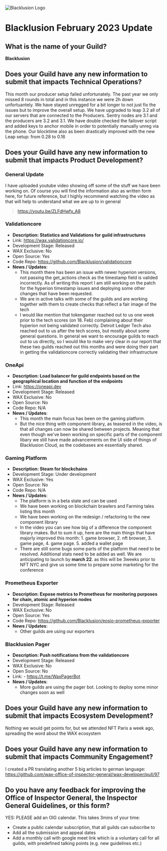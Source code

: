 ![Blacklusion Logo](https://blacklusion.com/resources/blacklusion_logo_192.png)
# Blacklusion February 2023 Update

## What is the name of your Guild?

**Blacklusion**

## Does your Guild have any new information to submit that impacts Technical Operations?
This month our producer setup failed unfortunately. The past year we only missed 8 rounds in total and in this instance we were 2h down unfortuantely. We have stayed unregged for a bit longer to not just fix the issues but to improve the overall setup. We have upgraded to leap 3.2 all of our servers that are connected to the Producers. Sentry nodes are 3.1 and the producers are 3.2 and 3.1. We have double checked the failover script and added keys to anchor mobile in order to potentially manually unreg via the phone. Our blocktime also as been drastically improved with the new Leap setup: from 0.28 to 0.16

## Does your Guild have any new information to submit that impacts Product Development?

### General Update
I have uploaded youtube video showing off some of the stuff we have been working on. Of course you will find the information also as written form here, for future reference, but I highly recommend watching the video as that will help to understand what we are up to in general

> https://youtu.be/ZLFdHwfv_A8

### Validationcore
- **Description: Statistics and Validations for guild infrastructures**
- Link: https://wax.validationcore.io/
- Development Stage: Released
- WAX Exclusive: No
- Open Source: Yes
- Code Repo: https://github.com/Blacklusion/validationcore
- **News / Updates**:
    - This month there has been an issue with newer hyperion versions, not passing the get_actions check as the timestamp field is valided incorrectly. As of writing this report I am still working on the patch for the hyperion timestamp issues and deploying some other changes that have been requested.
    - We are in active talks with some of the guilds and are working together with them to create checks that reflect a fair image of the tech
    - I would like mention that tokengamer reached out to us one week prior to the tech scores (on 18. Feb) complaining about their hyperion not being validated correctly. Detroit Ledger Tech also reached out to us after the tech scores, but mostly about some general questions. In general we want to encourage guilds to reach out to us directly, so I would like to make very clear in our report that these two guilds reached out this months and were doing their part in getting the validationcore correctly validating their infrastructure


### OneApi
- **Description: Load balancer for guild endpoints based on the geographical location and function of the endpoints**
- Link: https://oneapi.dev
- Development Stage: Released
- WAX Exclusive: No
- Open Source: No
- Code Repo: N/A
- **News / Updates**:  
    - This month the main focus has been on the gaming platform. 
    - But the nice thing with component library, as teasered in the video, is that all changes can now be shared between projects. Meaning that even though we've been working on specific parts of the component libary we still have made advancements on the UI side of things of Blacklusion Cloud, as the codebases are essentially shared.


### Gaming Platform
- **Description: Steam for blockchains**
- Development Stage: Under development
- WAX Exclusive: Yes
- Open Source: No
- Code Repo: N/A
- **News / Updates**:
    - The platform is in a beta state and can be used
    - We have been working on blockchain brawlers and Farming tales listing this month
    - We have been working on the redesign / refactoring to the new component library
    - In the video you can see how big of a difference the component library makes. But to sum it up, here are the main things that have majorly improved this month: 1. game browser, 2. nft browser, 3. game page, 4. game page. 5. added a wallet page
    - There are still some bugs some parts of the platform that need to be resolved. Additional stats need to be added as well. We are anticipating to launch by **march 22**. as this will be 3weeks prior to NFT NYC and give us some time to prepare some marketing for the conference



### Prometheus Exporter
- **Description: Expose metrics to Prometheus for monitoring purposes for chain, atomic and hyperion nodes**
- Development Stage: Released
- WAX Exclusive: No
- Open Source: Yes
- Code Repo: https://github.com/Blacklusion/eosio-prometheus-exporter
- **News / Updates**:  
    - Other guilds are using our exporters

### Blacklusion Pager
- **Description: Push notifications from the validationcore**
- Development Stage: Released
- WAX Exclusive: No
- Open Source: No
- Link: - https://t.me/WaxPagerBot 
- **News / Updates**:  
    - More guilds are using the pager bot. Looking to deploy some minor changes soon as well

## Does your Guild have any new information to submit that impacts Ecosystem Development?

Nothing we would get points for, but we attended NFT Paris a week ago, spreading the word about the WAX ecosystem

## Does your Guild have any new information to submit that impacts Community Engagement?
I created a PR translating another 5 big articles to german language:
https://github.com/wax-office-of-inspector-general/wax-developer/pull/97

## Do you have any feedback for improving the Office of Inspector General, the Inspector General Guidelines, or this form?
YES: PLEASE add an OIG calendar. This takes 3mins of your time:
- Create a public calendar subscription, that all guilds can subscribe to
- Add all the submission and appeal dates
- Add a monthly call with google meet link which is a voluntary call for all guilds, with predefined talking points (e.g. new guidelines etc.)
